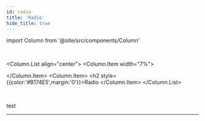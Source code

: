 ```yaml
---
id: radio
title: 'Radio'
hide_title: true
---
```

import Column from '@site/src/components/Column'

<br />

<Column.List align="center">
	<Column.Item width="7%">
        <div class="radioComponentSVG"></div>
	</Column.Item>
	<Column.Item>
        <h2 style={{color:'#B174E5',margin:'0'}}>Radio</h2>
	</Column.Item>
</Column.List>

<br />

test 


---